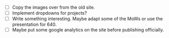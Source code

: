 * [ ] Copy the images over from the old site.
* [ ] Implement dropdowns for projects?
* [ ] Write something interesting. Maybe adapt some of the MoWs or
      use the presentation for 640.
* [ ] Maybe put some google analytics on the site before publishing
      officially.
